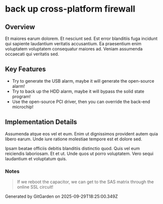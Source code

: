 # back up cross-platform firewall

## Overview
Et maiores earum dolorem. Et nesciunt sed. Est error blanditiis fuga incidunt qui sapiente laudantium veritatis accusantium. Ea praesentium enim voluptatem voluptatem consequatur maiores ad. Veniam assumenda occaecati qui veritatis sed.

## Key Features
- Try to generate the USB alarm, maybe it will generate the open-source alarm!
- Try to back up the HDD alarm, maybe it will bypass the solid state program!
- Use the open-source PCI driver, then you can override the back-end microchip!

## Implementation Details
Assumenda atque eos vel et eum. Enim ut dignissimos provident autem quia libero earum. Unde iure ratione molestiae tempore est et dolore sed.
 Ipsam beatae officiis debitis blanditiis distinctio quod. Quis vel eum reiciendis laboriosam. Et et ut. Unde quos ut porro voluptatem. Vero sequi laudantium et voluptatum quis.

### Notes
> If we reboot the capacitor, we can get to the SAS matrix through the online SSL circuit!

Generated by GitGarden on 2025-09-29T18:25:00.349Z